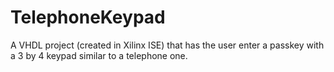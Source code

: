 TelephoneKeypad
===============

A VHDL project (created in Xilinx ISE) that has the user enter a passkey with a 3 by 4 keypad similar to a telephone one.
